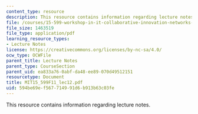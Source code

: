 ```yaml
---
content_type: resource
description: This resource contains information regarding lecture notes.
file: /courses/15-599-workshop-in-it-collaborative-innovation-networks-fall-2011/594be69ef567714991d6b913b63c03fe_MIT15_599F11_lec12.pdf
file_size: 1463519
file_type: application/pdf
learning_resource_types:
- Lecture Notes
license: https://creativecommons.org/licenses/by-nc-sa/4.0/
ocw_type: OCWFile
parent_title: Lecture Notes
parent_type: CourseSection
parent_uid: ea833a76-0abf-da48-ee89-070d49512151
resourcetype: Document
title: MIT15_599F11_lec12.pdf
uid: 594be69e-f567-7149-91d6-b913b63c03fe
---
```

This resource contains information regarding lecture notes.